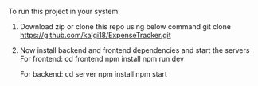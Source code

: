 To run this project in your system:
1. Download zip or clone this repo using below command
git clone https://github.com/kalgi18/ExpenseTracker.git

2. Now install backend and frontend dependencies and start the servers
    For frontend:
    cd frontend
    npm install
    npm run dev

    For backend:
    cd server
    npm install
    npm start
